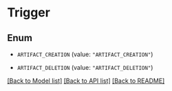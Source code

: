 # Trigger

## Enum


* `ARTIFACT_CREATION` (value: `"ARTIFACT_CREATION"`)

* `ARTIFACT_DELETION` (value: `"ARTIFACT_DELETION"`)


[[Back to Model list]](../README.md#documentation-for-models) [[Back to API list]](../README.md#documentation-for-api-endpoints) [[Back to README]](../README.md)


